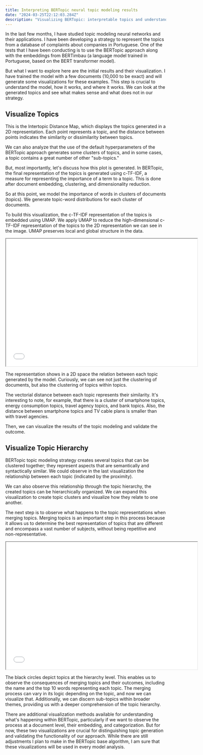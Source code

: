 ```yaml
---
title: Interpreting BERTopic neural topic modeling results
date: "2024-03-25T22:12:03.284Z"
description: "Visualizing BERTopic: interpretable topics and understanding their representation, how it works and where it works."
---
```


In the last few months, I have studied topic modeling neural networks and their applications. I have been developing a strategy to represent the topics from a database of complaints about companies in Portuguese. One of the tests that I have been conducting is to use the BERTopic approach along with the embeddings from BERTimbau (a language model trained in Portuguese, based on the BERT transformer model).

But what I want to explore here are the initial results and their visualization. I have trained the model with a few documents (10,000 to be exact) and will generate some visualizations for these examples. This step is crucial to understand the model, how it works, and where it works. We can look at the generated topics and see what makes sense and what does not in our strategy.


## Visualize Topics

This is the Intertopic Distance Map, which displays the topics generated in a 2D representation. Each point represents a topic, and the distance between points indicates the similarity or dissimilarity between topics.

We can also analyze that the use of the default hyperparameters of the BERTopic approach generates some clusters of topics, and in some cases, a topic contains a great number of other "sub-topics."

But, most importantly, let's discuss how this plot is generated. In BERTopic, the final representation of the topics is generated using c-TF-IDF, a measure for representing the importance of a term to a topic. This is done after document embedding, clustering, and dimensionality reduction.

So at this point, we model the importance of words in clusters of documents (topics). We generate topic-word distributions for each cluster of documents.

To build this visualization, the c-TF-IDF representation of the topics is embedded using UMAP. We apply UMAP to reduce the high-dimensional c-TF-IDF representation of the topics to the 2D representation we can see in the image. UMAP preserves local and global structure in the data.

<iframe src="/distance_map.html" width="600" height="400"></iframe>

The representation shows in a 2D space the relation between each topic generated by the model. Curiously, we can see not just the clustering of documents, but also the clustering of topics within topics.

The vectorial distance between each topic represents their similarity. It's interesting to note, for example, that there is a cluster of smartphone topics, energy consumption topics, travel agency topics, and bank topics. Also, the distance between smartphone topics and TV cable plans is smaller than with travel agencies.

Then, we can visualize the results of the topic modeling and validate the outcome. 

## Visualize Topic Hierarchy

BERTopic topic modeling strategy creates several topics that can be clustered together; they represent aspects that are semantically and syntactically similar. We could observe in the last visualization the relationship between each topic (indicated by the proximity).

We can also observe this relationship through the topic hierarchy, the created topics can be hierarchically organized. We can expand this visualization to create topic clusters and visualize how they relate to one another.

The next step is to observe what happens to the topic representations when merging topics. Merging topics is an important step in this process because it allows us to determine the best representation of topics that are different and encompass a vast number of subjects, without being repetitive and non-representative.

<iframe src="/hierarchical_labels.html" width="600" height="400"></iframe>

The black circles depict topics at the hierarchy level. This enables us to observe the consequences of merging topics and their outcomes, including the name and the top 10 words representing each topic. The merging process can vary in its logic depending on the topic, and now we can visualize that. Additionally, we can discern sub-topics within broader themes, providing us with a deeper comprehension of the topic hierarchy.

There are additional visualization methods available for understanding what's happening within BERTopic, particularly if we want to observe the process at a document level, their embedding, and categorization. But for now, these two visualizations are crucial for distinguishing topic generation and validating the functionality of our approach. While there are still adjustments I plan to make in the BERTopic base algorithm, I am sure that these visualizations will be used in every model analysis.
